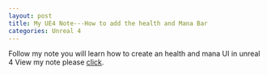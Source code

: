 ```yaml
---
layout: post
title: My UE4 Note---How to add the health and Mana Bar 
categories: Unreal 4
---
```

Follow my note you will learn how to create an health and mana UI in unreal 4 
View my note please [click][note1].



[note1]:  https://onenote.com/webapp/pages?token=JdW8rQkND9taQOMCWkfeqOm3-UXCPZvlG4Tnz2kZfeCo3cqWQRhZdFlfT7TCojTHZ7oebCgZ8HI729lIxDG_Nl-tTAIPcknC0&id=636523246013504305
